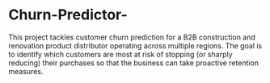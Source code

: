 # Churn-Predictor-
This project tackles customer churn prediction for a B2B construction and renovation product distributor operating across multiple regions. The goal is to identify which customers are most at risk of stopping (or sharply reducing) their purchases so that the business can take proactive retention measures.
